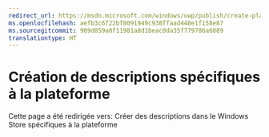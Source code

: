 ```yaml
---
redirect_url: https://msdn.microsoft.com/windows/uwp/publish/create-platform-specific-store-listings
ms.openlocfilehash: aefb3c6f22bf8091949c938ffaad448e1f158e87
ms.sourcegitcommit: 909d859a0f11981a8d1beac0da35f779786a6889
translationtype: HT
---
```

# <a name="create-platform-specific-descriptions"></a>Création de descriptions spécifiques à la plateforme

Cette page a été redirigée vers: Créer des descriptions dans le Windows Store spécifiques à la plateforme